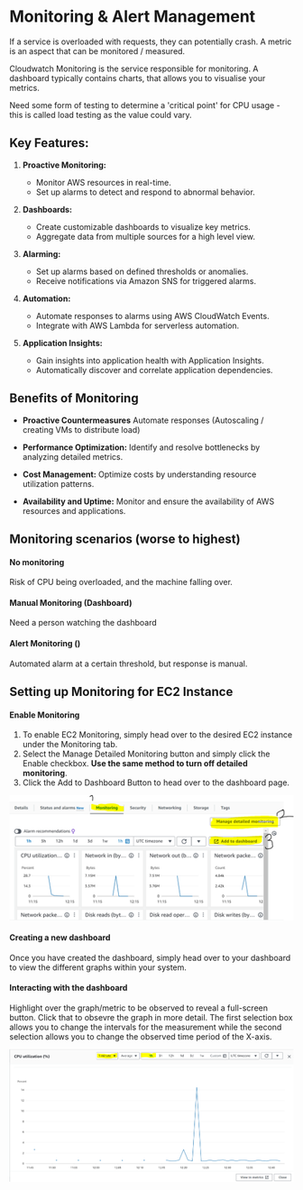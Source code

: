 # Monitoring & Alert Management

If a service is overloaded with requests, they can potentially crash.
A metric is an aspect that can be monitored / measured.

Cloudwatch Monitoring is the service responsible for monitoring.
A dashboard typically contains charts, that allows you to visualise your metrics.

Need some form of testing to determine a 'critical point' for CPU usage - this is called load testing as the value could vary.

## Key Features:

1. **Proactive Monitoring:**
   - Monitor AWS resources in real-time.
   - Set up alarms to detect and respond to abnormal behavior.

2. **Dashboards:**
   - Create customizable dashboards to visualize key metrics.
   - Aggregate data from multiple sources for a high level view.

3. **Alarming:**
   - Set up alarms based on defined thresholds or anomalies.
   - Receive notifications via Amazon SNS for triggered alarms.

4. **Automation:**
   - Automate responses to alarms using AWS CloudWatch Events.
   - Integrate with AWS Lambda for serverless automation.

5. **Application Insights:**
   - Gain insights into application health with Application Insights.
   - Automatically discover and correlate application dependencies.

## Benefits of Monitoring

- **Proactive Countermeasures**
  Automate responses (Autoscaling / creating VMs to distribute load)

- **Performance Optimization:**
  Identify and resolve bottlenecks by analyzing detailed metrics.

- **Cost Management:**
  Optimize costs by understanding resource utilization patterns.

- **Availability and Uptime:**
  Monitor and ensure the availability of AWS resources and applications.

## Monitoring scenarios (worse to highest)

#### No monitoring
Risk of CPU being overloaded, and the machine falling over.

#### Manual Monitoring (Dashboard)
Need a person watching the dashboard

#### Alert Monitoring ()
Automated alarm at a certain threshold, but response is manual.

## Setting up Monitoring for EC2 Instance

#### Enable Monitoring
1. To enable EC2 Monitoring, simply head over to the desired EC2 instance under the Monitoring tab.
2. Select the Manage Detailed Monitoring button and simply click the Enable checkbox. **Use the same method to turn off detailed monitoring**.
3. Click the Add to Dashboard Button to head over to the dashboard page.

![Alt text](InstanceNavToMonitoring.PNG)

#### Creating a new dashboard
Once you have created the dashboard, simply head over to your dashboard to view the different graphs within your system.

#### Interacting with the dashboard
Highlight over the graph/metric to be observed to reveal a full-screen button. Click that to obsevre the graph in more detail. The first selection box allows you to change the intervals for the measurement while the second selection allows you to change the observed time period of the X-axis.

![Alt text](CPUMetric.PNG)

